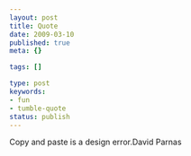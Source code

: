 ```yaml
---
layout: post
title: Quote
date: 2009-03-10
published: true
meta: {}

tags: []

type: post
keywords:
- fun
- tumble-quote
status: publish
---
```

<!-- blockquote  -->Copy and paste is a design error.<!-- endblockquote  -->David Parnas
